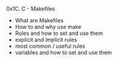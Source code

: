 0x1C. C - Makefiles
- What are Makefiles
- How to and why use make
- Rules and how to set and use them
- explicit and implicit rules
- most common / useful rules
- variables and how to set and use them
